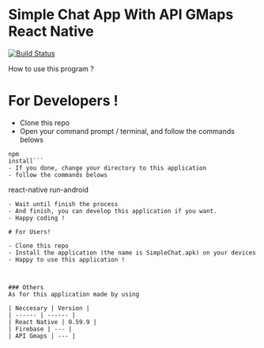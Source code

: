 # Simple Chat App With API GMaps React Native

[![Build Status](https://travis-ci.org/joemccann/dillinger.svg?branch=master)](https://travis-ci.org/joemccann/dillinger)

How to use this program ?
# For Developers !
  - Clone this repo
  - Open your command prompt / terminal, and follow the commands belows
  ``` 
  npm 
  install```
  - If you done, change your directory to this application
  - follow the commands belows
  ``` 
  react-native run-android
  ```
  - Wait until finish the process
  - And finish, you can develop this application if you want.
  - Happy coding !

# For Users!

  - Clone this repo
  - Install the application (the name is SimpleChat.apk) on your devices
  - Happy to use this application !



### Others
As for this application made by using

| Neccesary | Version |
| ------ | ------ |
| React Native | 0.59.9 |
| Firebase | --- |
| API Gmaps | --- |



